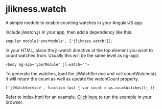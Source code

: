 jlikness.watch
==============

A simple module to enable counting watches in your AngularJS app.

Include jlwatch.js in your app, then add a dependency like this: 

    angular.module('yourModule', ['jlikness.watch']);

In your HTML, place the jl-watch directive at the top element you want to count watches from. Usually this will be the same level as ng-app: 

    <body ng-app='yourModule' jl-watch=''>
    
To generate the watches, load the jlWatchService and call countWatches(). It will return the count as well as update the watchCount property.

    ['jlWatchService', function (ws) { var count = ws.countWatches(); }]
    
Refer to index.html for an example. [Click here](http://jeremylikness.github.io/jlikness.watch/) to run the example in your browser.
